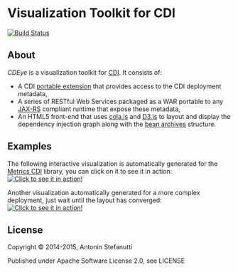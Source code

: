 # Visualization Toolkit for CDI

[![Build Status][Travis badge]][Travis build]

[Travis badge]: https://travis-ci.org/astefanutti/cdeye.svg
[Travis build]: https://travis-ci.org/astefanutti/cdeye

## About

_CDEye_ is a visualization toolkit for [CDI][]. It consists of:
+ A CDI [portable extension][] that provides access to the CDI deployment metadata,
+ A series of RESTful Web Services packaged as a WAR portable to any [JAX-RS][] compliant runtime that expose these metadata,
+ An HTML5 front-end that uses [cola.js][] and [D3.js][] to layout and display the dependency injection graph along with the [bean archives][] structure.

[CDI]: http://www.cdi-spec.org/
[JAX-RS]: https://jax-rs-spec.java.net/
[cola.js]: http://marvl.infotech.monash.edu/webcola/
[D3.js]: http://d3js.org/

[portable extension]: http://docs.jboss.org/cdi/spec/1.2/cdi-spec.html#spi
[bean archives]: http://docs.jboss.org/cdi/spec/1.2/cdi-spec.html#bean_archive

## Examples

The following interactive visualization is automatically generated for the [Metrics CDI](https://github.com/astefanutti/metrics-cdi) library, you can click on it to see it in action:
[![Click to see it in action!](https://raw.github.com/astefanutti/cdeye/gh-pages/metrics.png)](http://astefanutti.github.io/cdeye/test.html?example=metrics.json)

Another visualization automatically generated for a more complex deployment, just wait until the layout has converged:
[![Click to see it in action!](https://raw.github.com/astefanutti/cdeye/gh-pages/cnct.png)](http://astefanutti.github.io/cdeye/test.html?example=cnct.json)

## License

Copyright © 2014-2015, Antonin Stefanutti

Published under Apache Software License 2.0, see LICENSE
